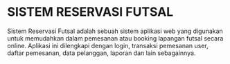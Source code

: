 <h1>SISTEM RESERVASI FUTSAL</h1>
Sistem Reservasi Futsal adalah sebuah sistem aplikasi web yang digunakan untuk memudahkan dalam pemesanan atau booking lapangan futsal secara online. Aplikasi ini dilengkapi dengan login, transaksi pemesanan user, daftar pemesanan, data pelanggan, laporan dan lain sebagainnya.
